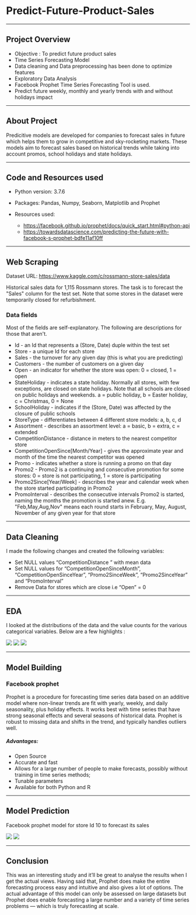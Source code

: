 # Predict-Future-Product-Sales
---

## Project Overview

- Objective : To predict future product sales 
- Time Series Forecasting Model
- Data cleaning and Data preprocessing has been done to optimize features
- Exploratory Data Analysis
- Facebook Prophet Time Series Forecasting Tool is used.
- Predict future weekly, monthly and yearly trends with and without holidays impact

---
## About Project

Predicitive models are developed for companies to forecast sales in future which helps them to grow in competitive and sky-rocketing markets. These models aim to forecast sales based on historical trends while taking into account promos, school holidays and state holidays.

---
## Code and Resources used

- Python version: 3.7.6
- Packages: Pandas, Numpy, Seaborn, Matplotlib and Prophet
- Resources used:

  * https://facebook.github.io/prophet/docs/quick_start.html#python-api
  * https://towardsdatascience.com/predicting-the-future-with-facebook-s-prophet-bdfe11af10ff

---
## Web Scraping

Dataset URL: https://www.kaggle.com/c/rossmann-store-sales/data

Historical sales data for 1,115 Rossmann stores. The task is to forecast the "Sales" column for the test set. Note that some stores in the dataset were temporarily closed for refurbishment.

### Data fields

Most of the fields are self-explanatory. The following are descriptions for those that aren't.

* Id - an Id that represents a (Store, Date) duple within the test set
* Store - a unique Id for each store
* Sales - the turnover for any given day (this is what you are predicting)
* Customers - the number of customers on a given day
* Open - an indicator for whether the store was open: 0 = closed, 1 = open
* StateHoliday - indicates a state holiday. Normally all stores, with few exceptions, are closed on state holidays. Note that all schools are closed on public holidays and weekends. a = public holiday, b = Easter holiday, c = Christmas, 0 = None
* SchoolHoliday - indicates if the (Store, Date) was affected by the closure of public schools
* StoreType - differentiates between 4 different store models: a, b, c, d
* Assortment - describes an assortment level: a = basic, b = extra, c = extended
* CompetitionDistance - distance in meters to the nearest competitor store
* CompetitionOpenSince[Month/Year] - gives the approximate year and month of the time the nearest competitor was opened
* Promo - indicates whether a store is running a promo on that day
* Promo2 - Promo2 is a continuing and consecutive promotion for some stores: 0 = store is not participating, 1 = store is participating
* Promo2Since[Year/Week] - describes the year and calendar week when the store started participating in Promo2
* PromoInterval - describes the consecutive intervals Promo2 is started, naming the months the promotion is started anew. E.g. "Feb,May,Aug,Nov" means each round starts in February, May, August, November of any given year for that store

---
## Data Cleaning

I made the following changes and created the following variables:

* Set NULL values “CompetitionDistance ” with mean data
* Set NULL values for “CompetitionOpenSinceMonth”, “CompetitionOpenSinceYear”, “Promo2SinceWeek”, “Promo2SinceYear” and “PromoInterval”
* Remove Data for stores which are close i.e “Open” = 0

---
## EDA

I looked at the distributions of the data and the value counts for the various categorical variables. Below are a few highlights :

<img src="https://github.com/SidSolanki28/Predict-Future-Product-Sales/blob/master/images/download.png">

<img src="https://github.com/SidSolanki28/Predict-Future-Product-Sales/blob/master/images/download%20(3).png">

<img src="https://github.com/SidSolanki28/Predict-Future-Product-Sales/blob/master/images/download%20(2).png">

---
## Model Building

### Facebook prophet
Prophet is a procedure for forecasting time series data based on an additive model where non-linear trends are fit with yearly, weekly, and daily seasonality, plus holiday effects. It works best with time series that have strong seasonal effects and several seasons of historical data. Prophet is robust to missing data and shifts in the trend, and typically handles outliers well.

##### Advantages:
* Open Source
* Accurate and fast
* Allows for a large number of people to make forecasts, possibly without training in time series methods;
* Tunable parameters
* Available for both Python and R

---
## Model Prediction
Facebook prophet model for store Id 10 to forecast its sales

<img src="https://github.com/SidSolanki28/Predict-Future-Product-Sales/blob/master/images/download%20(4).png">

<img src="https://github.com/SidSolanki28/Predict-Future-Product-Sales/blob/master/images/download%20(5).png">

---
## Conclusion
This was an interesting study and it’ll be great to analyse the results when I get the actual views. Having said that, Prophet does make the entire forecasting process easy and intuitive and also gives a lot of options. The actual advantage of this model can only be assessed on large datasets but Prophet does enable forecasting a large number and a variety of time series problems — which is truly forecasting at scale.
